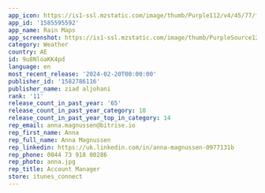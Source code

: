 ```yaml
---
app_icon: https://is1-ssl.mzstatic.com/image/thumb/Purple112/v4/45/77/ff/4577ff6c-0e66-38f3-cb7c-f1c2592beb07/AppIcon-0-0-1x_U007emarketing-0-7-0-85-220.png/1024x1024bb.png
app_id: '1585595592'
app_name: Rain Maps
app_screenshot: https://is1-ssl.mzstatic.com/image/thumb/PurpleSource125/v4/da/43/c9/da43c9b3-00ed-0318-668a-c85c54aac9b9/45a322c8-4915-4624-b90e-220a80e0bf34_simulator_screenshot_5E580B88-9D32-4A59-8B49-35350D0CC386.png/1284x2778bb.png
category: Weather
country: AE
id: 9u8NloaKK4pd
language: en
most_recent_release: '2024-02-20T00:00:00'
publisher_id: '1582786116'
publisher_name: ziad aljohani
rank: '11'
release_count_in_past_year: '65'
release_count_in_past_year_category: 10
release_count_in_past_year_top_in_category: 14
rep_email: anna.magnussen@bitrise.io
rep_first_name: Anna
rep_full_name: Anna Magnussen
rep_linkedin: https://uk.linkedin.com/in/anna-magnussen-0977131b
rep_phone: 0044 73 918 00286
rep_photo: anna.jpg
rep_title: Account Manager
store: itunes_connect
---
```

